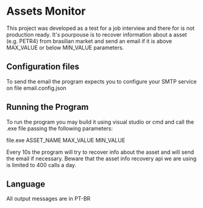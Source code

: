 # Assets Monitor

This project was developed as a test for a job interview and there for is not production ready.
It's pourpouse is to recover information about a asset (e.g. PETR4) from brasilian market and send an email if it is above MAX_VALUE or below MIN_VALUE parameters.

## Configuration files

To send the email the program expects you to configure your SMTP service on file email.config.json

## Running the Program

To run the program you may build it using visual studio or cmd and call the .exe file passing the following parameters:

file.exe ASSET_NAME MAX_VALUE MIN_VALUE

Every 10s the program will try to recover info about the asset and will send the email if necessary.
Beware that the asset info recovery api we are using is limited to 400 calls a day.

## Language

All output messages are in PT-BR


